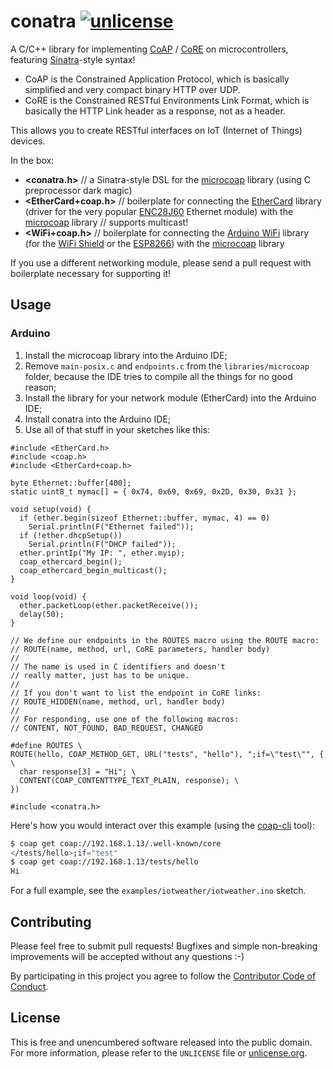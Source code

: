 # conatra [![unlicense](https://img.shields.io/badge/un-license-green.svg?style=flat)](http://unlicense.org)

A C/C++ library for implementing [CoAP] / [CoRE] on microcontrollers, featuring [Sinatra]-style syntax!

- CoAP is the Constrained Application Protocol, which is basically simplified and very compact binary HTTP over UDP.
- CoRE is the Constrained RESTful Environments Link Format, which is basically the HTTP Link header as a response, not as a header.

This allows you to create RESTful interfaces on IoT (Internet of Things) devices.

In the box:

- **\<conatra.h>** // a Sinatra-style DSL for the [microcoap] library (using C preprocessor dark magic)
- **\<EtherCard+coap.h>** // boilerplate for connecting the [EtherCard] library (driver for the very popular [ENC28J60] Ethernet module) with the [microcoap] library // supports multicast!
- **\<WiFi+coap.h>** // boilerplate for connecting the [Arduino WiFi] library (for the [WiFi Shield] or the [ESP8266]) with the [microcoap] library

If you use a different networking module, please send a pull request with boilerplate necessary for supporting it!

[Sinatra]: http://www.sinatrarb.com
[CoAP]: http://coap.technology
[CoRE]: https://tools.ietf.org/html/rfc6690
[microcoap]: https://github.com/1248/microcoap
[EtherCard]: https://github.com/jcw/ethercard
[ENC28J60]: http://www.ebay.com/sch/i.html?_nkw=enc28j60
[Arduino WiFi]: https://www.arduino.cc/en/Reference/WiFi
[WiFi Shield]: https://www.arduino.cc/en/Main/ArduinoWiFiShield
[ESP8266]: https://github.com/esp8266/Arduino

## Usage

### Arduino

1. Install the microcoap library into the Arduino IDE;
2. Remove `main-posix.c` and `endpoints.c` from the `libraries/microcoap` folder, because the IDE tries to compile all the things for no good reason;
3. Install the library for your network module (EtherCard) into the Arduino IDE;
4. Install conatra into the Arduino IDE;
5. Use all of that stuff in your sketches like this:

```arduino
#include <EtherCard.h>
#include <coap.h>
#include <EtherCard+coap.h>

byte Ethernet::buffer[400];
static uint8_t mymac[] = { 0x74, 0x69, 0x69, 0x2D, 0x30, 0x31 };

void setup(void) {
  if (ether.begin(sizeof Ethernet::buffer, mymac, 4) == 0)
    Serial.println(F("Ethernet failed"));
  if (!ether.dhcpSetup())
    Serial.println(F("DHCP failed"));
  ether.printIp("My IP: ", ether.myip);
  coap_ethercard_begin();
  coap_ethercard_begin_multicast();
}

void loop(void) {
  ether.packetLoop(ether.packetReceive());
  delay(50);
}

// We define our endpoints in the ROUTES macro using the ROUTE macro:
// ROUTE(name, method, url, CoRE parameters, handler body)
//
// The name is used in C identifiers and doesn't
// really matter, just has to be unique.
//
// If you don't want to list the endpoint in CoRE links:
// ROUTE_HIDDEN(name, method, url, handler body)
//
// For responding, use one of the following macros:
// CONTENT, NOT_FOUND, BAD_REQUEST, CHANGED

#define ROUTES \
ROUTE(hello, COAP_METHOD_GET, URL("tests", "hello"), ";if=\"test\"", { \
  char response[3] = "Hi"; \
  CONTENT(COAP_CONTENTTYPE_TEXT_PLAIN, response); \
})

#include <conatra.h>
```

Here's how you would interact over this example (using the [coap-cli] tool):

```bash
$ coap get coap://192.168.1.13/.well-known/core
</tests/hello>;if="test"
$ coap get coap://192.168.1.13/tests/hello
Hi
```

For a full example, see the `examples/iotweather/iotweather.ino` sketch.

[coap-cli]: https://github.com/mcollina/coap-cli

## Contributing

Please feel free to submit pull requests!
Bugfixes and simple non-breaking improvements will be accepted without any questions :-)

By participating in this project you agree to follow the [Contributor Code of Conduct](http://contributor-covenant.org/version/1/1/0/).

## License

This is free and unencumbered software released into the public domain.  
For more information, please refer to the `UNLICENSE` file or [unlicense.org](http://unlicense.org).
